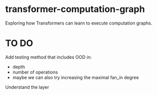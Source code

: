 # transformer-computation-graph
Exploring how Transformers can learn to execute computation graphs.


# TO DO

Add testing method that includes OOD in:

- depth 
- number of operations 
- maybe we can also try increasing the maximal fan_in degree

Understand the layer